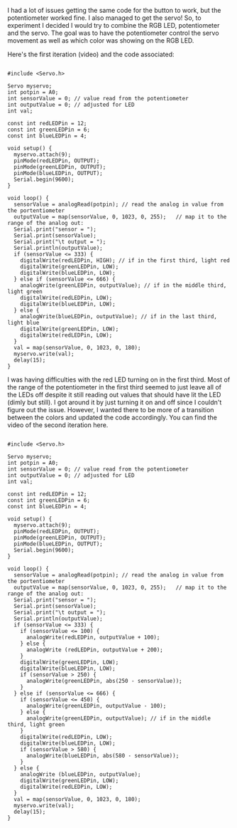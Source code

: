 I had a lot of issues getting the same code for the button to work, but the potentiometer worked fine. I also managed to get the servo! So, to experiment I decided I would try to combine the RGB LED, potentiometer and the servo. The goal was to have the potentiometer control the servo movement as well as which color was showing on the RGB LED. 

Here's the first iteration (video) and the code associated:

```

#include <Servo.h>

Servo myservo;
int potpin = A0;
int sensorValue = 0; // value read from the potentiometer
int outputValue = 0; // adjusted for LED
int val;

const int redLEDPin = 12;
const int greenLEDPin = 6;
const int blueLEDPin = 4; 

void setup() {
  myservo.attach(9);
  pinMode(redLEDPin, OUTPUT);
  pinMode(greenLEDPin, OUTPUT);
  pinMode(blueLEDPin, OUTPUT);
  Serial.begin(9600);
}

void loop() {
  sensorValue = analogRead(potpin); // read the analog in value from the portentiometer
  outputValue = map(sensorValue, 0, 1023, 0, 255);   // map it to the range of the analog out:
  Serial.print("sensor = ");
  Serial.print(sensorValue);
  Serial.print("\t output = ");
  Serial.println(outputValue);
  if (sensorValue <= 333) { 
    digitalWrite(redLEDPin, HIGH); // if in the first third, light red
    digitalWrite(greenLEDPin, LOW);
    digitalWrite(blueLEDPin, LOW);
  } else if (sensorValue <= 666) {
    analogWrite(greenLEDPin, outputValue); // if in the middle third, light green
    digitalWrite(redLEDPin, LOW);
    digitalWrite(blueLEDPin, LOW);
  } else {
    analogWrite(blueLEDPin, outputValue); // if in the last third, light blue
    digitalWrite(greenLEDPin, LOW);
    digitalWrite(redLEDPin, LOW);
  }
  val = map(sensorValue, 0, 1023, 0, 180);
  myservo.write(val);
  delay(15);
}
```

I was having difficulties with the red LED turning on in the first third. Most of the range of the potentiometer in the first third seemed to just leave all of the LEDs off despite it still reading out values that should have lit the LED (dimly but still). I got around it by just turning it on and off since I couldn't figure out the issue. However, I wanted there to be more of a transition between the colors and updated the code accordingly. You can find the video of the second iteration here.

```

#include <Servo.h>

Servo myservo;
int potpin = A0;
int sensorValue = 0; // value read from the potentiometer
int outputValue = 0; // adjusted for LED
int val;

const int redLEDPin = 12;
const int greenLEDPin = 6;
const int blueLEDPin = 4; 

void setup() {
  myservo.attach(9);
  pinMode(redLEDPin, OUTPUT);
  pinMode(greenLEDPin, OUTPUT);
  pinMode(blueLEDPin, OUTPUT);
  Serial.begin(9600);
}

void loop() {
  sensorValue = analogRead(potpin); // read the analog in value from the portentiometer
  outputValue = map(sensorValue, 0, 1023, 0, 255);   // map it to the range of the analog out:
  Serial.print("sensor = ");
  Serial.print(sensorValue);
  Serial.print("\t output = ");
  Serial.println(outputValue);
  if (sensorValue <= 333) {
    if (sensorValue <= 100) {
      analogWrite(redLEDPin, outputValue + 100);
    } else {
      analogWrite (redLEDPin, outputValue + 200);
    }
    digitalWrite(greenLEDPin, LOW);
    digitalWrite(blueLEDPin, LOW);
    if (sensorValue > 250) {
      analogWrite(greenLEDPin, abs(250 - sensorValue));
    }
  } else if (sensorValue <= 666) {
    if (sensorValue <= 450) {
      analogWrite(greenLEDPin, outputValue - 100);
    } else {
      analogWrite(greenLEDPin, outputValue); // if in the middle third, light green
    }
    digitalWrite(redLEDPin, LOW);
    digitalWrite(blueLEDPin, LOW);
    if (sensorValue > 580) {
      analogWrite(blueLEDPin, abs(580 - sensorValue));
    }
  } else {
    analogWrite (blueLEDPin, outputValue);
    digitalWrite(greenLEDPin, LOW);
    digitalWrite(redLEDPin, LOW);
  }
  val = map(sensorValue, 0, 1023, 0, 180);
  myservo.write(val);
  delay(15);
}
```
